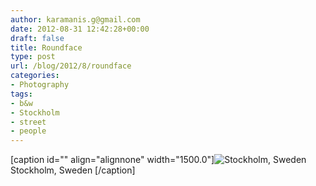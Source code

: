 ```yaml
---
author: karamanis.g@gmail.com
date: 2012-08-31 12:42:28+00:00
draft: false
title: Roundface
type: post
url: /blog/2012/8/roundface
categories:
- Photography
tags:
- b&w
- Stockholm
- street
- people
---
```


[caption id="" align="alignnone" width="1500.0"]![ Stockholm, Sweden ](https://images.squarespace-cdn.com/content/v1/4f3f61bae4b063b909445965/1346416987678-H4JE2D538MJUIP20K86M/ke17ZwdGBToddI8pDm48kF9aEDQaTpZHfWEO2zppK7Z7gQa3H78H3Y0txjaiv_0fDoOvxcdMmMKkDsyUqMSsMWxHk725yiiHCCLfrh8O1z5QPOohDIaIeljMHgDF5CVlOqpeNLcJ80NK65_fV7S1UX7HUUwySjcPdRBGehEKrDf5zebfiuf9u6oCHzr2lsfYZD7bBzAwq_2wCJyqgJebgg/20120825-R0011687.jpg?format=original)
 Stockholm, Sweden [/caption]
